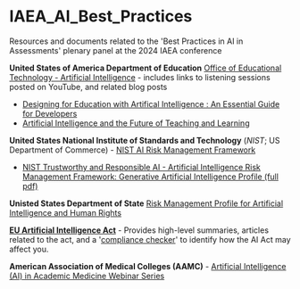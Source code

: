# IAEA_AI_Best_Practices
Resources and documents related to the 'Best Practices in AI in Assessments' plenary panel at the 2024 IAEA conference

**United States of America Department of Education** [Office of Educational Technology - Artificial Intelligence](https://tech.ed.gov/ai/) - includes links to listening sessions posted on YouTube, and related blog posts
- [Designing for Education with Artifical Intelligence : An Essential Guide for Developers](https://tech.ed.gov/designing-for-education-with-artificial-intelligence/)
- [Artificial Intelligence and the Future of Teaching and Learning](https://tech.ed.gov/ai-future-of-teaching-and-learning/) 

**United States National Institute of Standards and Technology** (*NIST*; US Department of Commerce) - [NIST AI Risk Management Framework](https://www.nist.gov/itl/ai-risk-management-framework) 

- [NIST Trustworthy and Responsible AI - Artificial Intelligence Risk Management Framework: Generative Artificial Intelligence Profile (full pdf)](https://nvlpubs.nist.gov/nistpubs/ai/NIST.AI.600-1.pdf)

**Unisted States Department of State** [Risk Management Profile for Artificial Intelligence and Human Rights](https://www.state.gov/risk-management-profile-for-ai-and-human-rights/)

[**EU Artificial Intelligence Act**](https://artificialintelligenceact.eu/) - Provides high-level summaries, articles related to the act, and a '[compliance checker](https://artificialintelligenceact.eu/assessment/eu-ai-act-compliance-checker/)' to identify how the AI Act may affect you.

**American Association of Medical Colleges (AAMC)** - [Artificial Intelligence (AI) in Academic Medicine Webinar Series](https://www.aamc.org/about-us/mission-areas/medical-education/artificial-intelligence-ai-academic-medicine-webinar-series)




